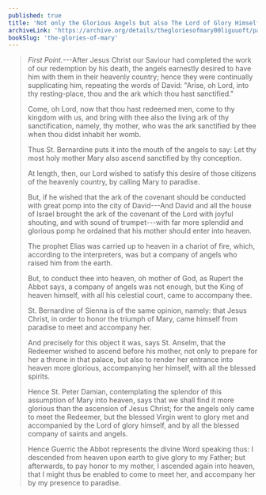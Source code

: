 ```yaml
---
published: true
title: 'Not only the Glorious Angels but also The Lord of Glory Himself came to glorify Mary’s Glorious Entrance into Heaven'
archiveLink: 'https://archive.org/details/thegloriesofmary00liguuoft/page/497?view=theater'
bookSlug: 'the-glories-of-mary'
---
```


> *First Point.*---After Jesus Christ our Saviour had completed the work of our redemption by his death, the angels earnestly desired to have him with them in their heavenly country; hence they were continually supplicating him, repeating the words of David: "Arise, oh Lord, into thy resting-place, thou and the ark which thou hast sanctified."
>
> Come, oh Lord, now that thou hast redeemed men, come to thy kingdom with us, and bring with thee also the living ark of thy sanctification, namely, thy mother, who was the ark sanctified by thee when thou didst inhabit her womb.
>
> Thus St. Bernardine puts it into the mouth of the angels to say: Let thy most holy mother Mary also ascend sanctified by thy conception.
>
> At length, then, our Lord wished to satisfy this desire of those citizens of the heavenly country, by calling Mary to paradise.
>
> But, if he wished that the ark of the covenant should be conducted with great pomp into the city of David---And David and all the house of Israel brought the ark of the covenant of the Lord with joyful shouting, and with sound of trumpet---with far more splendid and glorious pomp he ordained that his mother should enter into heaven.
>
> The prophet Elias was carried up to heaven in a chariot of fire, which, according to the interpreters, was but a company of angels who raised him from the earth.
>
> But, to conduct thee into heaven, oh mother of God, as Rupert the Abbot says, a company of angels was not enough, but the King of heaven himself, with all his celestial court, came to accompany thee.
>
> St. Bernardine of Sienna is of the same opinion, namely: that Jesus Christ, in order to honor the triumph of Mary, came himself from paradise to meet and accompany her.
>
> And precisely for this object it was, says St. Anselm, that the Redeemer wished to ascend before his mother, not only to prepare for her a throne in that palace, but also to render her entrance into heaven more glorious, accompanying her himself, with all the blessed spirits.
>
> Hence St. Peter Damian, contemplating the splendor of this assumption of Mary into heaven, says that we shall find it more glorious than the ascension of Jesus Christ; for the angels only came to meet the Redeemer, but the blessed Virgin went to glory met and accompanied by the Lord of glory himself, and by all the blessed company of saints and angels.
>
> Hence Guerric the Abbot represents the divine Word speaking thus: I descended from heaven upon earth to give glory to my Father; but afterwards, to pay honor to my mother, I ascended again into heaven, that I might thus be enabled to come to meet her, and accompany her by my presence to paradise.

